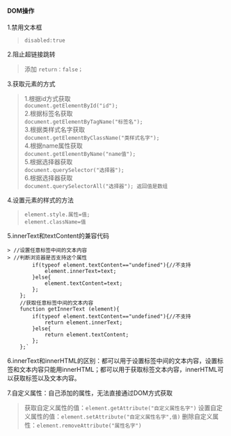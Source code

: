 #### DOM操作
1.禁用文本框
> `disabled:true`


2.阻止超链接跳转
> 添加 `return：false；`

3.获取元素的方式

>1.根据id方式获取<br/>
> `document.getElementById("id");`<br/>
> 2.根据标签名获取<br/>
> `document.getElementByTagName("标签名");`<br/>
> 3.根据类样式名字获取<br/>
> `document.getElementByClassName("类样式名字");`<br/>
> 4.根据name属性获取<br/>
> `document.getElementByName("name值");`<br/>
> 5.根据选择器获取<br/>
> `document.querySelector("选择器");`<br/>
> 6.根据选择器获取<br/>
> `document.querySelectorAll("选择器"); 返回值是数组`<br/>

4.设置元素的样式的方法
> `element.style.属性=值;`<br/>
> `element.className=值`

5.innerText和textContent的兼容代码

	> //设置任意标签中间的文本内容
	> //判断浏览器是否支持这个属性
			if(typeof element.textContent=="undefined"){//不支持
				element.innerText=text;
			}else{
				element.textContent=text;
			};
		};
		//获取任意标签中间的文本内容
		function getInnerText (element){
			if(typeof element.textContent=="undefined"){//不支持
				return element.innerText;
			}else{
				return element.textContent;
			};
		};`
		
6.innerText和innerHTML的区别：都可以用于设置标签中间的文本内容，设置标签和文本内容只能用innerHTML；都可以用于获取标签文本内容，innerHTML可以获取标签以及文本内容。


7.自定义属性：自己添加的属性，无法直接通过DOM方式获取
> 获取自定义属性的值：`element.getAttribute("自定义属性名字")`
> 设置自定义属性的值：`element.setAttribute("自定义属性名字",值)`
> 删除自定义属性：`element.removeAttribute("属性名字")`


   
